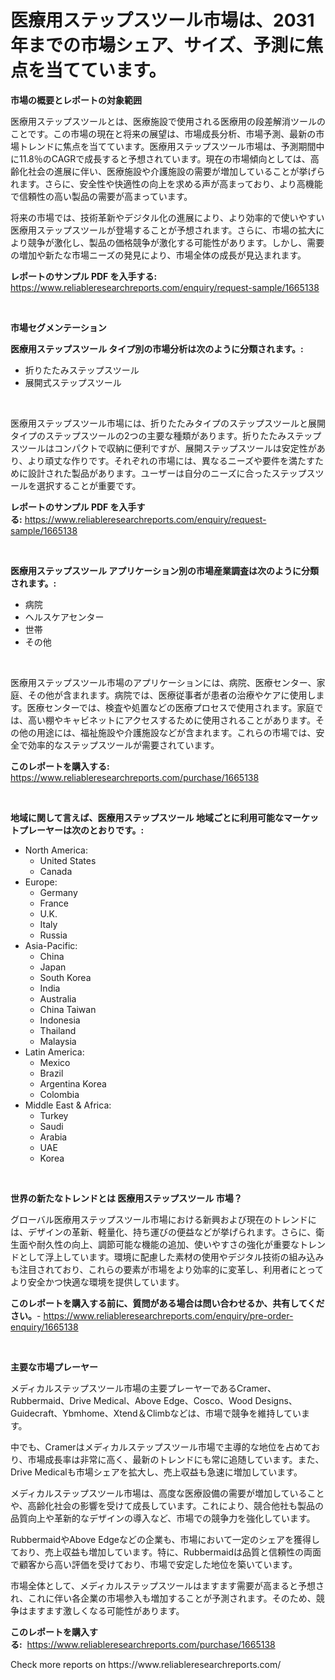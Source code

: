 <p><h1>医療用ステップスツール市場は、2031年までの市場シェア、サイズ、予測に焦点を当てています。</h1></p><p><strong>市場の概要とレポートの対象範囲</strong></p>
<p><p>医療用ステップスツールとは、医療施設で使用される医療用の段差解消ツールのことです。この市場の現在と将来の展望は、市場成長分析、市場予測、最新の市場トレンドに焦点を当てています。医療用ステップスツール市場は、予測期間中に11.8％のCAGRで成長すると予想されています。現在の市場傾向としては、高齢化社会の進展に伴い、医療施設や介護施設の需要が増加していることが挙げられます。さらに、安全性や快適性の向上を求める声が高まっており、より高機能で信頼性の高い製品の需要が高まっています。</p><p>将来の市場では、技術革新やデジタル化の進展により、より効率的で使いやすい医療用ステップスツールが登場することが予想されます。さらに、市場の拡大により競争が激化し、製品の価格競争が激化する可能性があります。しかし、需要の増加や新たな市場ニーズの発見により、市場全体の成長が見込まれます。</p></p>
<p><strong>レポートのサンプル PDF を入手する:</strong> <a href="https://www.reliableresearchreports.com/enquiry/request-sample/1665138">https://www.reliableresearchreports.com/enquiry/request-sample/1665138</a></p>
<p>&nbsp;</p>
<p><strong>市場セグメンテーション</strong></p>
<p><strong>医療用ステップスツール タイプ別の市場分析は次のように分類されます。:</strong></p>
<p><ul><li>折りたたみステップスツール</li><li>展開式ステップスツール</li></ul></p>
<p>&nbsp;</p>
<p><p>医療用ステップスツール市場には、折りたたみタイプのステップスツールと展開タイプのステップスツールの2つの主要な種類があります。折りたたみステップスツールはコンパクトで収納に便利ですが、展開ステップスツールは安定性があり、より頑丈な作りです。それぞれの市場には、異なるニーズや要件を満たすために設計された製品があります。ユーザーは自分のニーズに合ったステップスツールを選択することが重要です。</p></p>
<p><strong>レポートのサンプル PDF を入手する:</strong>&nbsp;<a href="https://www.reliableresearchreports.com/enquiry/request-sample/1665138">https://www.reliableresearchreports.com/enquiry/request-sample/1665138</a></p>
<p>&nbsp;</p>
<p><strong> 医療用ステップスツール アプリケーション別の市場産業調査は次のように分類されます。:</strong></p>
<p><ul><li>病院</li><li>ヘルスケアセンター</li><li>世帯</li><li>その他</li></ul></p>
<p>&nbsp;</p>
<p><p>医療用ステップスツール市場のアプリケーションには、病院、医療センター、家庭、その他が含まれます。病院では、医療従事者が患者の治療やケアに使用します。医療センターでは、検査や処置などの医療プロセスで使用されます。家庭では、高い棚やキャビネットにアクセスするために使用されることがあります。その他の用途には、福祉施設や介護施設などが含まれます。これらの市場では、安全で効率的なステップスツールが需要されています。</p></p>
<p><strong>このレポートを購入する:</strong>&nbsp; <a href="https://www.reliableresearchreports.com/purchase/1665138">https://www.reliableresearchreports.com/purchase/1665138</a></p>
<p>&nbsp;</p>
<p><strong>地域に関して言えば、医療用ステップスツール 地域ごとに利用可能なマーケットプレーヤーは次のとおりです。:</strong></p>
<p><ul>
    <li>
        North America:
        <ul>
            <li>United States</li>
            <li>Canada</li>
        </ul>
    </li>
    <li>
        Europe:
        <ul>
            <li>Germany</li>
            <li>France</li>
            <li>U.K.</li>
            <li>Italy</li>
            <li>Russia</li>
        </ul>
    </li>
    <li>
        Asia-Pacific:
        <ul>
            <li>China</li>
            <li>Japan</li>
            <li>South Korea</li>
            <li>India</li>
            <li>Australia</li>
            <li>China Taiwan</li>
            <li>Indonesia</li>
            <li>Thailand</li>
            <li>Malaysia</li>
        </ul>
    </li>
    <li>
        Latin America:
        <ul>
            <li>Mexico</li>
            <li>Brazil</li>
            <li>Argentina Korea</li>
            <li>Colombia</li>
        </ul>
    </li>
    <li>
        Middle East & Africa:
        <ul>
            <li>Turkey</li>
            <li>Saudi</li>
            <li>Arabia</li>
            <li>UAE</li>
            <li>Korea</li>
        </ul>
    </li>
    </ul></p>
<p>&nbsp;</p>
<p><strong>世界の新たなトレンドとは 医療用ステップスツール 市場？</strong></p>
<p><p>グローバル医療用ステップスツール市場における新興および現在のトレンドには、デザインの革新、軽量化、持ち運びの便益などが挙げられます。さらに、衛生面や耐久性の向上、調節可能な機能の追加、使いやすさの強化が重要なトレンドとして浮上しています。環境に配慮した素材の使用やデジタル技術の組み込みも注目されており、これらの要素が市場をより効率的に変革し、利用者にとってより安全かつ快適な環境を提供しています。</p></p>
<p><strong>このレポートを購入する前に、質問がある場合は問い合わせるか、共有してください。</strong>- <a href="https://www.reliableresearchreports.com/enquiry/pre-order-enquiry/1665138">https://www.reliableresearchreports.com/enquiry/pre-order-enquiry/1665138</a></p>
<p>&nbsp;</p>
<p><strong>主要な市場プレーヤー</strong></p>
<p><p>メディカルステップスツール市場の主要プレーヤーであるCramer、Rubbermaid、Drive Medical、Above Edge、Cosco、Wood Designs、Guidecraft、Ybmhome、Xtend＆Climbなどは、市場で競争を維持しています。</p><p>中でも、Cramerはメディカルステップスツール市場で主導的な地位を占めており、市場成長率は非常に高く、最新のトレンドにも常に追随しています。また、 Drive Medicalも市場シェアを拡大し、売上収益も急速に増加しています。</p><p>メディカルステップスツール市場は、高度な医療設備の需要が増加していることや、高齢化社会の影響を受けて成長しています。これにより、競合他社も製品の品質向上や革新的なデザインの導入など、市場での競争力を強化しています。</p><p>RubbermaidやAbove Edgeなどの企業も、市場において一定のシェアを獲得しており、売上収益も増加しています。特に、Rubbermaidは品質と信頼性の両面で顧客から高い評価を受けており、市場で安定した地位を築いています。</p><p>市場全体として、メディカルステップスツールはますます需要が高まると予想され、これに伴い各企業の市場参入も増加することが予測されます。そのため、競争はますます激しくなる可能性があります。</p></p>
<p><strong>このレポートを購入する:</strong>&nbsp;&nbsp;<a href="https://www.reliableresearchreports.com/purchase/1665138">https://www.reliableresearchreports.com/purchase/1665138</a></p>
<p>Check more reports on https://www.reliableresearchreports.com/</p>